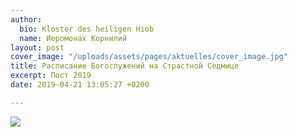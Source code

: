 ```yaml
---
author:
  bio: Kloster des heiligen Hiob
  name: Иеромонах Корнилий
layout: post
cover_image: "/uploads/assets/pages/aktuelles/cover_image.jpg"
title: Расписание Богослужений на Страстной Седмице
excerpt: Пост 2019
date: 2019-04-21 13:05:27 +0200

---
```

![](https://res.cloudinary.com/hiobmon/image/upload/v1555844473/media/2019/GottesdiensplanGrWoT.jpg)